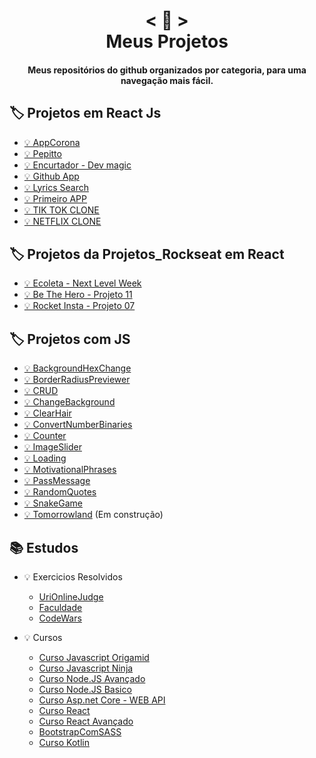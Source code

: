 <h1 align="center">
    < 📖 > <br>
    Meus Projetos
</h1>
  
<h4 align="center">
  Meus repositórios do github organizados por categoria, para uma navegação mais fácil.
</h4>


## 🏷️ Projetos em React Js
- [💡 AppCorona](https://github.com/emimuniz/APPCORONA/tree/master/app-corona)
- [💡 Pepitto](https://github.com/emimuniz/Pepitto/tree/master/pepitto)
- [💡 Encurtador - Dev magic](https://github.com/emimuniz/Dev-magic)
- [💡 Github App](https://github.com/emimuniz/github-app)
- [💡 Lyrics Search](https://github.com/emimuniz/Lyrics-search)
- [💡 Primeiro APP](https://github.com/emimuniz/AllProjects/tree/master/primeiro-react)
- [💡 TIK TOK CLONE](https://github.com/emimuniz/TIK-TOK-CLONE)
- [💡 NETFLIX CLONE](https://github.com/emimuniz/NETFLIX-CLONE)



## 🏷️ Projetos da Projetos_Rockseat em React
- [💡 Ecoleta - Next Level Week](https://github.com/emimuniz/Projetos_Rockseat/tree/master/Projetos_Rockseat/Projeto_12)
- [💡 Be The Hero - Projeto 11](https://github.com/emimuniz/Projetos_Rockseat/tree/master/Projetos_Rockseat/Projeto_11)
- [💡 Rocket Insta - Projeto 07](https://github.com/emimuniz/Projetos_Rockseat/tree/master/Projetos_Rockseat/Projeto_07/ReactJS)


## 🏷️ Projetos com JS 
- [💡 BackgroundHexChange](https://github.com/emimuniz/Praticando-Js/tree/master/BackgroundHexChange)
- [💡 BorderRadiusPreviewer](https://github.com/emimuniz/Praticando-Js/tree/master/BorderRadiusPreviewer)
- [💡 CRUD](https://github.com/emimuniz/Praticando-Js/tree/master/CRUD)
- [💡 ChangeBackground](https://github.com/emimuniz/Praticando-Js/tree/master/ChangeBackground)
- [💡 ClearHair](https://github.com/emimuniz/Praticando-Js/tree/master/ClearHair)
- [💡 ConvertNumberBinaries](https://github.com/emimuniz/Praticando-Js/tree/master/ConvertNumberBinaries)
- [💡 Counter](https://github.com/emimuniz/Praticando-Js/tree/master/Counter)
- [💡 ImageSlider](https://github.com/emimuniz/Praticando-Js/tree/master/ImageSlider)
- [💡 Loading](https://github.com/emimuniz/Praticando-Js/tree/master/Loading)
- [💡 MotivationalPhrases](https://github.com/emimuniz/Praticando-Js/tree/master/MotivationalPhrases)
- [💡 PassMessage](https://github.com/emimuniz/Praticando-Js/tree/master/PassMessage)
- [💡 RandomQuotes](https://github.com/emimuniz/Praticando-Js/tree/master/RandomQuotes)
- [💡 SnakeGame](https://github.com/emimuniz/Praticando-Js/tree/master/SnakeGame)
- [💡 Tomorrowland](https://github.com/emimuniz/Praticando-Js/tree/master/Tomorrowland) (Em construção)



## 📚 Estudos
- 💡 Exercicios Resolvidos 
  - [UriOnlineJudge](https://github.com/emimuniz/URIONLINEJUGDLE)
  - [Faculdade](https://github.com/emimuniz/TrabalhosFaculdade)
  - [CodeWars](https://github.com/emimuniz/CodeWars)

- 💡 Cursos 
  - [Curso Javascript Origamid](https://github.com/emimuniz/JSOrigamid)
  - [Curso Javascript Ninja](https://github.com/emimuniz/curso-javascript-ninja)
  - [Curso Node.JS Avançado](https://github.com/emimuniz/Curso-Node.JS-Avan-ado)
  - [Curso Node.JS Basico](https://github.com/emimuniz/CursoNodeJS)
  - [Curso Asp.net Core - WEB API](https://github.com/emimuniz/Curso-Asp.net-Core-WEB-API)
  - [Curso React](https://github.com/emimuniz/CursoReactMaximilian)
  - [Curso React Avançado](https://github.com/emimuniz/Curso-React_Avancado)
  - [BootstrapComSASS](https://github.com/emimuniz/BootstrapComSASS)
  - [Curso Kotlin](https://github.com/emimuniz/CursoKotlin)
 
  

